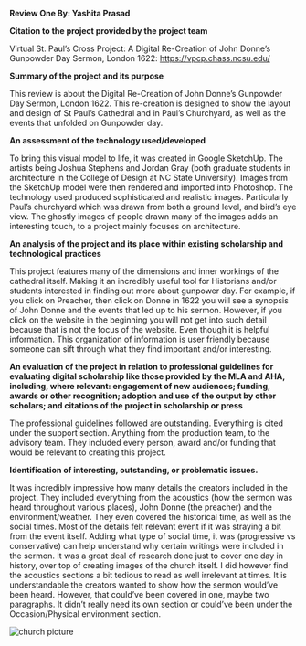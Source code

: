 **Review One
By: Yashita Prasad**

**Citation to the project provided by the project team**

Virtual St. Paul’s Cross Project: A Digital Re-Creation of John Donne’s Gunpowder Day Sermon, London 1622: https://vpcp.chass.ncsu.edu/

**Summary of the project and its purpose**

This review is about the Digital Re-Creation of John Donne’s Gunpowder Day Sermon, London 1622. This re-creation is designed to show the layout and design of St Paul’s Cathedral and in Paul’s Churchyard, as well as the events that unfolded on Gunpowder day.  

**An assessment of the technology used/developed**

To bring this visual model to life, it was created in Google SketchUp. The artists being Joshua Stephens and Jordan Gray (both graduate students in architecture in the College of Design at NC State University). Images from the SketchUp model were then rendered and imported into Photoshop. The technology used produced sophisticated and realistic images. Particularly Paul’s churchyard which was drawn from both a ground level, and bird’s eye view. The ghostly images of people drawn many of the images adds an interesting touch, to a project mainly focuses on architecture. 

**An analysis of the project and its place within existing scholarship and technological practices**

This project features many of the dimensions and inner workings of the cathedral itself. Making it an incredibly useful tool for Historians and/or students interested in finding out more about gunpower day. For example, if you click on Preacher, then click on Donne in 1622 you will see a synopsis of John Donne and the events that led up to his sermon. However, if you click on the website in the beginning you will not get into such detail because that is not the focus of the website. Even though it is helpful information. This organization of information is user friendly because someone can sift through what they find important and/or interesting. 

**An evaluation of the project in relation to professional guidelines for evaluating digital scholarship like those provided by the MLA and AHA, including, where relevant: engagement of new audiences; funding, awards or other recognition; adoption and use of the output by other scholars; and citations of the project in scholarship or press**

The professional guidelines followed are outstanding. Everything is cited under the support section. Anything from the production team, to the advisory team. They included every person, award and/or funding that would be relevant to creating this project. 

**Identification of interesting, outstanding, or problematic issues.**

It was incredibly impressive how many details the creators included in the project. They included everything from the acoustics (how the sermon was heard throughout various places), John Donne (the preacher) and the environment/weather. They even covered the historical time, as well as the social times. Most of the details felt relevant event if it was straying a bit from the event itself. Adding what type of social time, it was (progressive vs conservative) can help understand why certain writings were included in the sermon. It was a great deal of research done just to cover one day in history, over top of creating images of the church itself. 
I did however find the acoustics sections a bit tedious to read as well irrelevant at times. It is understandable the creators wanted to show how the sermon would’ve been heard. However, that could’ve been covered in one, maybe two paragraphs. It didn’t really need its own section or could’ve been under the Occasion/Physical environment section. 

![church picture](hpps://yashitaprasad.gitbub.io/yashitaprasad/images/reviewone.jpg)



